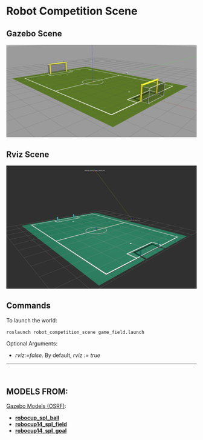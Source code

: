# Robot Competition Scene

## Gazebo Scene

![](./doc/img/game_field.png)

## Rviz Scene

![](./doc/img/game_field_rviz.png)

## Commands
To launch the world:
~~~
roslaunch robot_competition_scene game_field.launch
~~~
Optional Arguments:
* *rviz:=false*. By default, *rviz := true*

---
<br/>

## MODELS FROM:

[Gazebo Models (OSRF)](https://github.com/osrf/gazebo_models):

* [**robocup_spl_ball**](https://github.com/osrf/gazebo_models/tree/master/robocup_spl_ball)
* [**robocup14_spl_field**](https://github.com/osrf/gazebo_models/tree/master/robocup14_spl_field)
* [**robocup14_spl_goal**](https://github.com/osrf/gazebo_models/tree/master/robocup14_spl_goal)